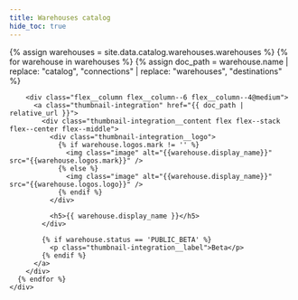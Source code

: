 ```yaml
---
title: Warehouses catalog
hide_toc: true
---
```


<div class="destinations-catalog">
  <div class="destinations-catalog__section" id="{{ category.name | slugify }}">
    <div class="flex flex--wrap waffle waffle--large">
      {% assign warehouses = site.data.catalog.warehouses.warehouses %}
      {% for warehouse in warehouses %}
        {% assign doc_path = warehouse.name | replace: "catalog", "connections" | replace: "warehouses", "destinations" %}

        <div class="flex__column flex__column--6 flex__column--4@medium">
          <a class="thumbnail-integration" href="{{ doc_path | relative_url }}">
            <div class="thumbnail-integration__content flex flex--stack flex--center flex--middle">
              <div class="thumbnail-integration__logo">
                {% if warehouse.logos.mark != '' %}
                  <img class="image" alt="{{warehouse.display_name}}" src="{{warehouse.logos.mark}}" />
                {% else %}
                  <img class="image" alt="{{warehouse.display_name}}" src="{{warehouse.logos.logo}}" />
                {% endif %}
              </div>

              <h5>{{ warehouse.display_name }}</h5>
            </div>

            {% if warehouse.status == 'PUBLIC_BETA' %}
              <p class="thumbnail-integration__label">Beta</p>
            {% endif %}
          </a>
        </div>
      {% endfor %}
    </div>
  </div>
</div>
